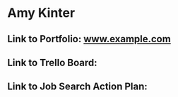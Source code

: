 # Amy Kinter

## Link to Portfolio: www.example.com

## Link to Trello Board:

## Link to Job Search Action Plan:
